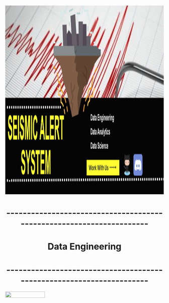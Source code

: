 <p align=center><img src='img_eng/Banner-en.png' width=2000 height=600></p>
<h1 align=center>---------------------------------------------------------------------</h1>
<h1 align=center id="sistema">Data Engineering</h1>
<h1 align=center>---------------------------------------------------------------------</h1>


<img src="https://inesdi-cdn.s3.eu-west-3.amazonaws.com/inesdi-prod/2021-08/iStock-1329530347.jpg" width=50% height=30%>

